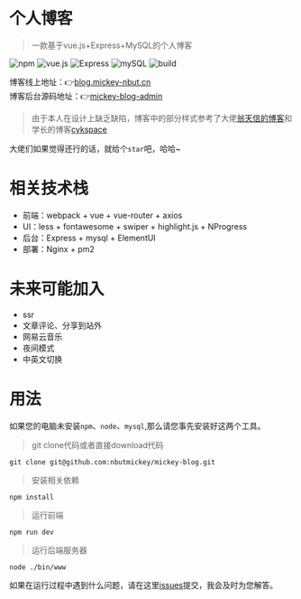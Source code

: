 # 个人博客
> 一款基于vue.js+Express+MySQL的个人博客   

![npm](https://img.shields.io/badge/npm-v6.2.0-orange.svg) ![vue.js](https://img.shields.io/badge/vue.js-2.5.2-brightgreen.svg) ![Express](https://img.shields.io/badge/Express-4.16.0-blue.svg) ![mySQL](https://img.shields.io/badge/mysql-2.16.0-green.svg) ![build](https://img.shields.io/badge/build-passing-ff69b4.svg)  
   
博客线上地址：:point_right:[blog.mickey-nbut.cn](https://blog.mickey-nbut.cn/#/)   
博客后台源码地址：:point_right:[mickey-blog-admin](https://github.com/nbutmickey/mickey-blog-admin)   
> 由于本人在设计上缺乏缺陷，博客中的部分样式参考了大佬[翁天信的博客](https://blog.dandyweng.com/)和学长的博客[cykspace](https://github.com/chenyinkai/cykspace)    
   
大佬们如果觉得还行的话，就给个`star`吧，哈哈~
# 相关技术栈
* 前端：webpack + vue + vue-router + axios
* UI：less + fontawesome + swiper + highlight.js + NProgress
* 后台：Express + mysql + ElementUI
* 部署：Nginx + pm2
# 未来可能加入
* ssr
* 文章评论、分享到站外
* 网易云音乐
* 夜间模式
* 中英文切换
# 用法
如果您的电脑未安装`npm`、`node`、`mysql`,那么请您事先安装好这两个工具。
> git clone代码或者直接download代码
```
git clone git@github.com:nbutmickey/mickey-blog.git
```
> 安装相关依赖
```
npm install
```
> 运行前端
```
npm run dev
```
> 运行后端服务器
```
node ./bin/www
```
如果在运行过程中遇到什么问题，请在这里[issues](https://github.com/nbutmickey/mickey-blog/issues)提交，我会及时为您解答。
